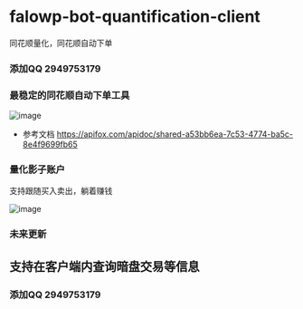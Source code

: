 # falowp-bot-quantification-client
同花顺量化，同花顺自动下单

### 添加QQ 2949753179

### 最稳定的同花顺自动下单工具
![image](https://github.com/user-attachments/assets/b7afa840-5ebe-45f9-a0ab-53d45ac9d839)


* 参考文档 https://apifox.com/apidoc/shared-a53bb6ea-7c53-4774-ba5c-8e4f9699fb65

### 量化影子账户

支持跟随买入卖出，躺着赚钱

![image](https://github.com/user-attachments/assets/4288f2d0-8daa-453b-a28a-46be1b4b4484)


### 未来更新
## 支持在客户端内查询暗盘交易等信息


### 添加QQ 2949753179
